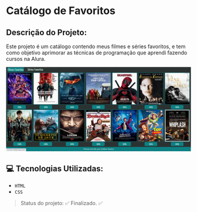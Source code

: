 # Catálogo de Favoritos

## Descrição do Projeto:

Este projeto é um catálogo contendo meus filmes e séries favoritos, e tem como objetivo aprimorar as técnicas de programação que aprendi fazendo cursos na Alura.

![Gif com uma demonstração do projeto, visualizando ambas as abas](./imagens-readme/gif-readme.gif)

## :computer: Tecnologias Utilizadas:

- `HTML`
- `CSS`

> Status do projeto: :white_check_mark: Finalizado. :white_check_mark:
